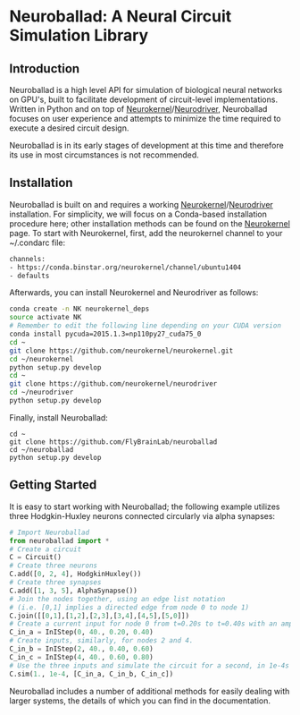 # Neuroballad: A Neural Circuit Simulation Library

## Introduction
Neuroballad is a high level API for simulation of biological neural networks on GPU's, built to facilitate development of circuit-level implementations. Written in Python and on top of [Neurokernel](https://github.com/neurokernel/neurokernel)/[Neurodriver](https://github.com/neurokernel/neurodriver), Neuroballad focuses on user experience and attempts to minimize the time required to execute a desired circuit design.

Neuroballad is in its early stages of development at this time and therefore its use in most circumstances is not recommended.
## Installation
Neuroballad is built on and requires a working [Neurokernel](https://github.com/neurokernel/neurokernel)/[Neurodriver](https://github.com/neurokernel/neurodriver) installation. For simplicity, we will focus on a Conda-based installation procedure here; other installation methods can be found on the [Neurokernel](https://github.com/neurokernel/neurokernel) page. To start with Neurokernel, first, add the neurokernel channel to your ~/.condarc file:
``` bash
channels:
- https://conda.binstar.org/neurokernel/channel/ubuntu1404
- defaults
```
Afterwards, you can install Neurokernel and Neurodriver as follows:
``` bash
conda create -n NK neurokernel_deps
source activate NK
# Remember to edit the following line depending on your CUDA version
conda install pycuda=2015.1.3=np110py27_cuda75_0
cd ~
git clone https://github.com/neurokernel/neurokernel.git
cd ~/neurokernel
python setup.py develop
cd ~
git clone https://github.com/neurokernel/neurodriver
cd ~/neurodriver
python setup.py develop
```
Finally, install Neuroballad:
``` shell
cd ~
git clone https://github.com/FlyBrainLab/neuroballad
cd ~/neuroballad
python setup.py develop
```
## Getting Started
It is easy to start working with Neuroballad; the following example utilizes three Hodgkin-Huxley neurons connected circularly via alpha synapses:
``` python
# Import Neuroballad
from neuroballad import *
# Create a circuit
C = Circuit()
# Create three neurons
C.add([0, 2, 4], HodgkinHuxley())
# Create three synapses
C.add([1, 3, 5], AlphaSynapse())
# Join the nodes together, using an edge list notation
# (i.e. [0,1] implies a directed edge from node 0 to node 1)
C.join([[0,1],[1,2],[2,3],[3,4],[4,5],[5,0]])
# Create a current input for node 0 from t=0.20s to t=0.40s with an amplitude of 40mA.
C_in_a = InIStep(0, 40., 0.20, 0.40)
# Create inputs, similarly, for nodes 2 and 4.
C_in_b = InIStep(2, 40., 0.40, 0.60)
C_in_c = InIStep(4, 40., 0.60, 0.80)
# Use the three inputs and simulate the circuit for a second, in 1e-4s time steps.
C.sim(1., 1e-4, [C_in_a, C_in_b, C_in_c])
```
Neuroballad includes a number of additional methods for easily dealing with larger systems, the details of which you can find in the documentation.
